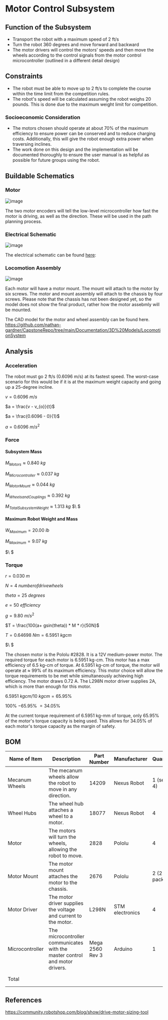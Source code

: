 # Motor Control Subsystem
## Function of the Subsystem
- Transport the robot with a maximum speed of 2 ft/s
- Turn the robot 360 degrees and move forward and backward
- The motor drivers will control the motors’ speeds and then move the wheels according to the control signals from the motor control microcontroller (outlined in a different detail design)

## Constraints
- The robot must be able to move up to 2 ft/s to complete the course within the time limit from the competition rules. 
- The robot's speed will be calculated assuming the robot weighs 20 pounds. This is done due to the maximum weight limit for competition.

### Socioeconomic Consideration
- The motors chosen should operate at about 70% of the maximum efficiency to ensure power can be conserved and to reduce charging costs. Additionally, this will give the robot enough extra power when traversing inclines. 
- The work done on this design and the implementation will be documented thoroughly to ensure the user manual is as helpful as possible for future groups using the robot.

## Buildable Schematics

### Motor
![image](https://user-images.githubusercontent.com/112428353/203175771-01a94bf9-d55d-4ecd-9e12-75bcc7caf23c.png)

The two motor encoders will tell the low-level microcontroller how fast the motor is driving, as well as the direction. These will be used in the path planning process.

### Electrical Schematic
![image]()

The electrical schematic can be found [here]():

### Locomotion Assembly
![image]()

Each motor will have a motor mount. The mount will attach to the motor by six screws. The motor and mount assembly will attach to the chassis by four screws. Please note that the chassis has not been designed yet, so the model does not show the final product, rather how the motor assebmly will be mounted.

The CAD model for the motor and wheel assembly can be found here.
https://github.com/nathan-gardner/CapstoneRepo/tree/main/Documentation/3D%20Models/LocomotionSystem


## Analysis
### Acceleration

The robot must go 2 ft/s (0.6096 m/s) at its fastest speed. The worst-case scenario for this would be if it is at the maximum weight capacity and going up a 25-degree incline. 

$v = 0.6096\ m/s$ 

$a = \frac{v - v_{o}}{t}$

$a = \frac{0.6096 - 0}{1}$

$a = 0.6096\ m/s^2$

### Force
#### Subsystem Mass
$M_{Motors} \approx 0.840\ kg$

$M_{Microcontroller} \approx 0.037\ kg$

$M_{Motor Mount} \approx 0.044\ kg$

$M_{Wheels and Couplings} \approx 0.392\ kg$

$M_{Total Subsystem Weight} \approx 1.313\ kg$
$\ $

#### Maximum Robot Weight and Mass

$W_{Maximum} = 20.00\ lb$

$M_{Maximum} = 9.07\ kg$

$\ $
### Torque
$r = 0.030\ m$

$N = 4\ number of drive wheels$

$theta = 25\ degrees$

$e = 50\ efficiency$

$g = 9.80\ m/s^2$

$T = \frac{100(a+ gsin(theta)) * M * r}{50N}$

$T = 0.64698\ Nm = 6.5951\ kgcm$

$\ $

The chosen motor is the Pololu #2828. It is a 12V medium-power motor. The required torque for each motor is 6.5951 kg-cm. This motor has a max efficiency of 6.5 kg-cm of torque. At 6.5951 kg-cm of torque, the motor will operate at $\approx$ 99% of its maximum efficiency. This motor choice will allow the torque requirements to be met while simultaneously achieving high efficiency. The motor draws 0.72 A. The L298N motor driver supplies 2A, which is more than enough for this motor.


$6.5951\ kgcm / 10\ kgcm = 65.95$\%

$100$\% $- 65.95$\% $= 34.05$\%

At the current torque requirement of 6.5951 kg-mm of torque, only 65.95\% of the motor's torque capacity is being used. This allows for 34.05\% of each motor's torque capacity as the margin of safety.


## BOM
| Name of Item   | Description                                                                  | Part Number     | Manufacturer     | Quantity     | Price      | Total   |
|----------------|------------------------------------------------------------------------------|-----------------|------------------|--------------|------------|---------|
| Mecanum Wheels | The mecanum wheels allow the robot to move in any direction.                 | 14209           | Nexus Robot      | 1  (set of 4)| 68.00      | 68.00   |
| Wheel Hubs     | The wheel hub attaches a wheel to a motor.                                   | 18077           | Nexus Robot      | 4            | 6.90       | 6.90    |
| Motor          | The motors will turn the wheels, allowing the robot to move.                 | 2828            | Pololu           | 4            | 51.95      | 207.80  |
| Motor Mount    | The motor mount attaches the motor to the chassis.                           | 2676            | Pololu           | 2 (2 pack)   | 9.95       | 19.90   |
| Motor Driver   | The motor driver supplies the voltage and current to the motor.              | L298N           | STM electronics  | 4            | 11.63      | 46.52   |
| Microcontroller|The microcontroller communicates with the master control and motor drivers.   | Mega 2560 Rev 3 | Arduino          | 1            | 48.40      | 48.40   |
| Total          |                                                                              |                 |                  |              | Total Cost | $418.22 |

## References
https://community.robotshop.com/blog/show/drive-motor-sizing-tool
